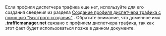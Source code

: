 ﻿Если профиля диспетчера трафика еще нет, используйте для его создания сведения из раздела [Создание профиля диспетчера трафика с помощью "Быстрого создания"](/ru-ru/library/windowsazure/dn339012.aspx) . Обратите внимание, что доменное имя **.trafficmanager.net** связано с профилем диспетчера трафика, так как этот факт будет использоваться позже в данном документе.
<!--HONumber=42-->
